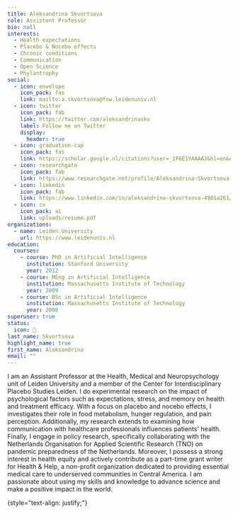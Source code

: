 ```yaml
---
title: Aleksandrina Skvortsova
role: Assistent Professor
bio: null
interests:
  - Health expectations
  - Placebo & Nocebo effects
  - Chronic conditions
  - Communication
  - Open Science
  - Phylantrophy
social:
  - icon: envelope
    icon_pack: fas
    link: mailto:a.skvortsova@fsw.leidenuniv.nl
  - icon: twitter
    icon_pack: fab
    link: https://twitter.com/aleksandrinaskv
    label: Follow me on Twitter
    display:
      header: true
  - icon: graduation-cap
    icon_pack: fas
    link: https://scholar.google.nl/citations?user=_1F6E1YAAAAJ&hl=en&oi=ao
  - icon: researchgate
    icon_pack: fab
    link: https://www.researchgate.net/profile/Aleksandrina-Skvortsova
  - icon: linkedin
    icon_pack: fab
    link: https://www.linkedin.com/in/aleksandrina-skvortsova-4901a261/
  - icon: cv
    icon_pack: ai
    link: uploads/resume.pdf
organizations:
  - name: Leiden University
    url: https://www.leidenuniv.nl
education:
  courses:
    - course: PhD in Artificial Intelligence
      institution: Stanford University
      year: 2012
    - course: MEng in Artificial Intelligence
      institution: Massachusetts Institute of Technology
      year: 2009
    - course: BSc in Artificial Intelligence
      institution: Massachusetts Institute of Technology
      year: 2008
superuser: true
status:
  icon: 🍓
last_name: Skvortsova
highlight_name: true
first_name: Aleksandrina
email: ""
---
```

I am an Assistant Professor at the Health, Medical and Neuropsychology unit of Leiden University and a member of the Center for Interdisciplinary Placebo Studies Leiden. I do experimental research on the impact of psychological factors such as expectations, stress, and memory on health and treatment efficacy. With a focus on placebo and nocebo effects, I investigates their role in food metabolism, hunger regulation, and pain perception. Additionally, my research extends to examining how communication with healthcare professionals influences patients' health. Finally, I engage in policy research, specifically collaborating with the Netherlands Organisation for Applied Scientific Research (TNO) on pandemic preparedness of the Netherlands. 
Moreover, I possess a strong interest in health equity and actively contribute as a part-time grant writer for Health & Help, a non-profit organization dedicated to providing essential medical care to underserved communities in Central America. I am passionate about using my skills and knowledge to advance science and make a positive impact in the world.

{style="text-align: justify;"}